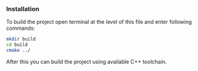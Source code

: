 ### Installation
To build the project open terminal at the level of this file and enter following commands:

```bash
mkdir build
cd build
cmake ../
```

After this you can build the project using available C++ toolchain.